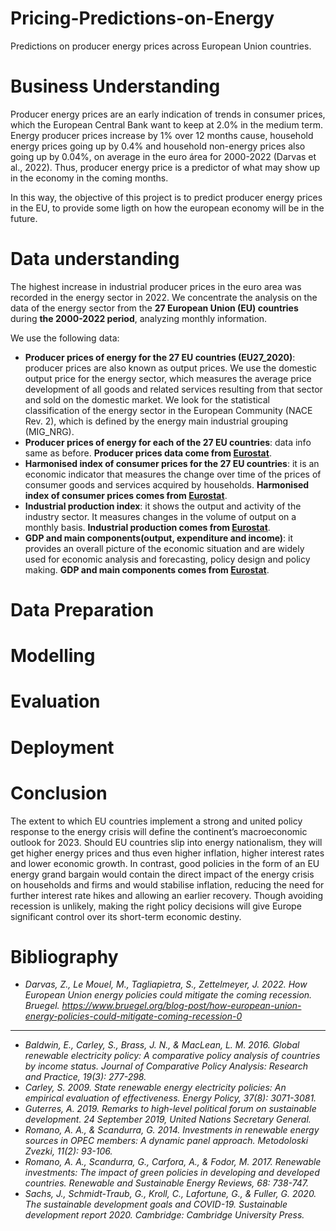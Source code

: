 # Pricing-Predictions-on-Energy
Predictions on producer energy prices across European Union countries.

# Business Understanding
Producer energy prices are an early indication of trends in consumer prices, which the European Central Bank want to keep at 2.0% in the medium term. Energy producer prices increase by 1% over 12 months cause, household energy prices going up by 0.4% and household non-energy prices also going up by 0.04%, on average in the euro área for 2000-2022 (Darvas et al., 2022). Thus, producer energy price is a predictor of what may show up in the economy in the coming months.

In this way, the objective of this project is to predict producer energy prices in the EU, to provide some ligth on how the european economy will be in the future.

# Data understanding
The highest increase in industrial producer prices in the euro area was recorded in the energy sector in 2022. We concentrate the analysis on the data of the energy sector from the **27 European Union (EU) countries** during **the 2000-2022 period**, analyzing monthly information.

We use the following data:
* **Producer prices of energy for the 27 EU countries (EU27_2020)**: producer prices are also known as output prices. We use the domestic output price for the energy sector, which measures the average price development of all goods and related services resulting from that sector and sold on the domestic market. We look for the statistical classification of the energy sector in the European Community (NACE Rev. 2), which is defined by the energy main industrial grouping (MIG_NRG). 
* **Producer prices of energy for each of the 27 EU countries**: data info same as before.  **Producer prices data come from [Eurostat](https://ec.europa.eu/eurostat/databrowser/view/sts_inppd_m/default/table?lang=en)**.
* **Harmonised index of consumer prices for the 27 EU countries**: it is an economic indicator that measures the change over time of the prices of consumer goods and services acquired by households. **Harmonised index of consumer prices comes from [Eurostat](https://ec.europa.eu/eurostat/databrowser/view/EI_CPHI_M__custom_4287569/default/table?lang=en)**. 
* **Industrial production index**: it shows the output and activity of the industry sector. It measures changes in the volume of output on a monthly basis. **Industrial production comes from [Eurostat](https://ec.europa.eu/eurostat/databrowser/view/STS_INPR_M__custom_4288019/default/table?lang=en)**.
* **GDP and main components(output, expenditure and income)**: it provides an overall picture of the economic situation and are widely used for economic analysis and forecasting, policy design and policy making. **GDP and main components comes from [Eurostat](https://ec.europa.eu/eurostat/databrowser/view/NAMQ_10_GDP__custom_4287774/default/table)**.

# Data Preparation

# Modelling

# Evaluation

# Deployment

# Conclusion

The extent to which EU countries implement a strong and united policy response to the energy crisis will define the continent’s macroeconomic outlook for 2023. Should EU countries slip into energy nationalism, they will get higher energy prices and thus even higher inflation, higher interest rates and lower economic growth. In contrast, good policies in the form of an EU energy grand bargain would contain the direct impact of the energy crisis on households and firms and would stabilise inflation, reducing the need for further interest rate hikes and allowing an earlier recovery. Though avoiding recession is unlikely, making the right policy decisions will give Europe significant control over its short-term economic destiny.

# Bibliography

* *Darvas, Z., Le Mouel, M., Tagliapietra, S., Zettelmeyer, J. 2022. How European Union energy policies could mitigate the coming recession. Bruegel. https://www.bruegel.org/blog-post/how-european-union-energy-policies-could-mitigate-coming-recession-0*

-------------------

* *Baldwin, E., Carley, S., Brass, J. N., & MacLean, L. M. 2016. Global renewable electricity policy: A comparative policy analysis of countries by income status. Journal of Comparative Policy Analysis: Research and Practice, 19(3): 277-298.*
* *Carley, S. 2009. State renewable energy electricity policies: An empirical evaluation of effectiveness. Energy Policy, 37(8): 3071-3081.*
* *Guterres, A. 2019. Remarks to high-level political forum on sustainable development. 24 September 2019, United Nations Secretary General.*
* *Romano, A. A., & Scandurra, G. 2014. Investments in renewable energy sources in OPEC members: A dynamic panel approach. Metodoloski Zvezki, 11(2): 93-106.*
* *Romano, A. A., Scandurra, G., Carfora, A., & Fodor, M. 2017. Renewable investments: The impact of green policies in developing and developed countries. Renewable and Sustainable Energy Reviews, 68: 738-747.*
* *Sachs, J., Schmidt-Traub, G., Kroll, C., Lafortune, G., & Fuller, G. 2020. The sustainable development goals and COVID-19. Sustainable development report 2020. Cambridge: Cambridge University Press.*
